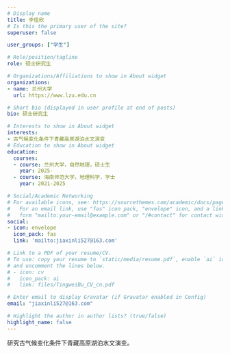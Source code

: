 ```yaml
---
# Display name
title: 李佳欣
# Is this the primary user of the site?
superuser: false

user_groups: ["学生"]

# Role/position/tagline
role: 硕士研究生

# Organizations/Affiliations to show in About widget
organizations:
- name: 兰州大学
  url: https://www.lzu.edu.cn

# Short bio (displayed in user profile at end of posts)
bio: 硕士研究生

# Interests to show in About widget
interests:
- 古气候变化条件下青藏高原湖泊水文演变
# Education to show in About widget
education:
  courses:
  - course: 兰州大学，自然地理，硕士生
    year: 2025-
  - course: 海南师范大学，地理科学，学士
    year: 2021-2025

# Social/Academic Networking
# For available icons, see: https://sourcethemes.com/academic/docs/page-builder/#icons
#   For an email link, use "fas" icon pack, "envelope" icon, and a link in the
#   form "mailto:your-email@example.com" or "/#contact" for contact widget.
social:
- icon: envelope
  icon_pack: fas
  link: 'mailto:jiaxinli527@163.com'

# Link to a PDF of your resume/CV.
# To use: copy your resume to `static/media/resume.pdf`, enable `ai` icons in `params.toml`,
# and uncomment the lines below.
# - icon: cv
#   icon_pack: ai
#   link: files/TingweiBu_CV_cn.pdf

# Enter email to display Gravatar (if Gravatar enabled in Config)
email: "jiaxinli527@163.com"

# Highlight the author in author lists? (true/false)
highlight_name: false
---
```

研究古气候变化条件下青藏高原湖泊水文演变。
